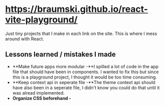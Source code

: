 #  https://braumski.github.io/react-vite-playground/
Just tiny projects that I make in each link on the site. This is where I mess around with React.

## Lessons learned / mistakes I made
- **Make future apps more modular -**I spilled a lot of code in the app file that should have been in components. I wanted to fix this but since this is a playground project, I thought it would be too time consuming.
- **Keep context api in seperate file -**The theme context api should have also been in a seperate file, I didn't know you could do that until it was alread implemented.
- **Organize CSS beforehand -** 
